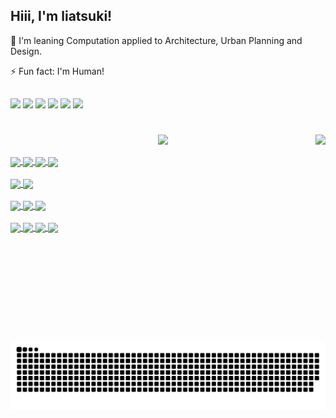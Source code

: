 ## Hiii, I'm liatsuki!

🌱 I'm leaning Computation applied to Architecture, Urban Planning and Design.<p>
⚡ Fun fact: I'm Human!
##

<div>
<a href="https://www.instagram.com/liatsuki/" target="_blank"><img src="https://img.shields.io/badge/-Instagram-%23E4405F?style=for-the-badge&logo=instagram&logoColor=white" target="_blank"></a>
<a href="" target="_blank"><img src="https://img.shields.io/badge/Notion-000000?style=for-the-badge&logo=notion&logoColor=white" target="_blank"></a>
<a href="" target="_blank"><img src="https://img.shields.io/badge/-Behance-blue?style=for-the-badge&logo=behance&logoColor=white" target="_blank"></a>
<a href="" target="_blank"><img src="https://img.shields.io/badge/Discord-7289DA?style=for-the-badge&logo=discord&logoColor=white" target="_blank"></a> 
<a href="" target="_blank"><img src="https://img.shields.io/badge/-LinkedIn-%230077B5?style=for-the-badge&logo=linkedin&logoColor=white" target="_blank"></a>
<a href="" target="_blank"><img src="https://img.shields.io/badge/Microsoft_Outlook-0078D4?style=for-the-badge&logo=microsoft-outlook&logoColor=white" target="_blank"></a>
</div>

#

<div>
  <a href="https://github.com/liatsuki">
    <img align="right" height="330cm" src="https://media.giphy.com/media/2eKfFHjb30D9tDdJ59/giphy.gif?cid=ecf05e47qmgxuo3yshukglz9laro0y8z96sxzve0kdx8kjdi&rid=giphy.gif&ct=g">
  <p align="center"><img height="180em" src="https://github-readme-stats.vercel.app/api?username=liatsuki&show_icons=true&theme=cobalt&include_all_commits=true&count_private=true"/></p>
</div>

<!-- LINGUAGENS -->
<div style="display: inline_block">
  <img align="center" src="https://img.shields.io/badge/HTML5-E34F26?style=for-the-badge&logo=html5&logoColor=white">
  <img align="center" src="https://img.shields.io/badge/CSS3-1572B6?style=for-the-badge&logo=css3&logoColor=white">
  <img align="center" src="https://img.shields.io/badge/PHP-777BB4?style=for-the-badge&logo=php&logoColor=white">
  <img align="center" src="https://img.shields.io/badge/MySQL-00000F?style=for-the-badge&logo=mysql&logoColor=white">
</div>
   
  <!-- 3D -->
<div style="display: inline_block"><br>
  <img align="center" src="https://img.shields.io/badge/Sketch-FFB387?style=for-the-badge&logo=sketch&logoColor=black">
  <img align="center" src="https://img.shields.io/badge/blender-%23F5792A.svg?style=for-the-badge&logo=blender&logoColor=white">
</div>
  
<!-- CENAS -->
<div style="display: inline_block"><br>
  <img align="center" src="https://img.shields.io/badge/Microsoft_Access-A4373A?style=for-the-badge&logo=microsoft-access&logoColor=whitee">
  <img align="center" src="https://img.shields.io/badge/Xampp-F37623?style=for-the-badge&logo=xampp&logoColor=white">
  <img align="center" src="https://img.shields.io/badge/SQLite-07405E?style=for-the-badge&logo=sqlite&logoColor=white">
</div>

<!-- ADOBE -->
<div style="display: inline_block"><br>
  <img align="center" src="https://img.shields.io/badge/Adobe%20Photoshop-31A8FF?style=for-the-badge&logo=Adobe%20Photoshop&logoColor=black">
  <img align="center" src="https://img.shields.io/badge/Adobe%20Illustrator-FF9A00?style=for-the-badge&logo=adobe%20illustrator&logoColor=white">
  <img align="center" src="https://img.shields.io/badge/Adobe-Premiere%20Pro-9999FF?style=for-the-badge&logo=Adobe-Premiere%20Pro&labelColor=2f2f5b&logoWidth=15">
  <img align="center" src="https://img.shields.io/badge/Adobe-After%20Effects-CF96FD?style=for-the-badge&logo=Adobe-After-Effects&labelColor=393665&logoWidth=15">
</div>
  
   ##
 
  ![Snake animation](https://github.com/liatsuki/liatsuki/blob/output/github-contribution-grid-snake.svg)
 
</div>

